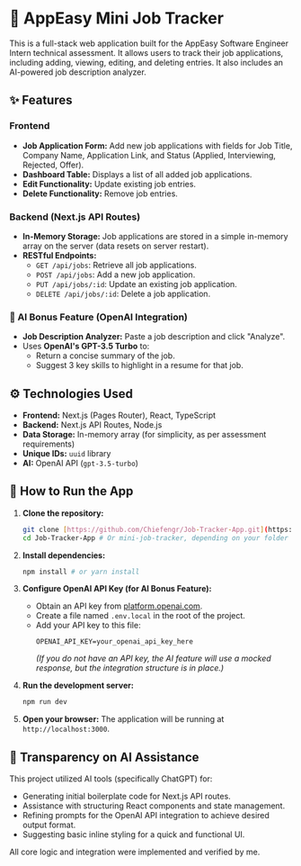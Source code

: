 # 🧠 AppEasy Mini Job Tracker

This is a full-stack web application built for the AppEasy Software Engineer Intern technical assessment. It allows users to track their job applications, including adding, viewing, editing, and deleting entries. It also includes an AI-powered job description analyzer.

## ✨ Features

### Frontend
* **Job Application Form:** Add new job applications with fields for Job Title, Company Name, Application Link, and Status (Applied, Interviewing, Rejected, Offer).
* **Dashboard Table:** Displays a list of all added job applications.
* **Edit Functionality:** Update existing job entries.
* **Delete Functionality:** Remove job entries.

### Backend (Next.js API Routes)
* **In-Memory Storage:** Job applications are stored in a simple in-memory array on the server (data resets on server restart).
* **RESTful Endpoints:**
    * `GET /api/jobs`: Retrieve all job applications.
    * `POST /api/jobs`: Add a new job application.
    * `PUT /api/jobs/:id`: Update an existing job application.
    * `DELETE /api/jobs/:id`: Delete a job application.

### 🤖 AI Bonus Feature (OpenAI Integration)
* **Job Description Analyzer:** Paste a job description and click "Analyze".
* Uses **OpenAI's GPT-3.5 Turbo** to:
    * Return a concise summary of the job.
    * Suggest 3 key skills to highlight in a resume for that job.

## ⚙️ Technologies Used

* **Frontend:** Next.js (Pages Router), React, TypeScript
* **Backend:** Next.js API Routes, Node.js
* **Data Storage:** In-memory array (for simplicity, as per assessment requirements)
* **Unique IDs:** `uuid` library
* **AI:** OpenAI API (`gpt-3.5-turbo`)

## 🚀 How to Run the App

1.  **Clone the repository:**
    ```bash
    git clone [https://github.com/Chiefengr/Job-Tracker-App.git](https://github.com/Chiefengr/Job-Tracker-App.git) # Use your actual repo URL
    cd Job-Tracker-App # Or mini-job-tracker, depending on your folder name
    ```

2.  **Install dependencies:**
    ```bash
    npm install # or yarn install
    ```

3.  **Configure OpenAI API Key (for AI Bonus Feature):**
    * Obtain an API key from [platform.openai.com](https://platform.openai.com/account/api-keys).
    * Create a file named `.env.local` in the root of the project.
    * Add your API key to this file:
        ```
        OPENAI_API_KEY=your_openai_api_key_here
        ```
        *(If you do not have an API key, the AI feature will use a mocked response, but the integration structure is in place.)*

4.  **Run the development server:**
    ```bash
    npm run dev
    ```

5.  **Open your browser:**
    The application will be running at `http://localhost:3000`.

## 🧠 Transparency on AI Assistance

This project utilized AI tools (specifically ChatGPT) for:
* Generating initial boilerplate code for Next.js API routes.
* Assistance with structuring React components and state management.
* Refining prompts for the OpenAI API integration to achieve desired output format.
* Suggesting basic inline styling for a quick and functional UI.

All core logic and integration were implemented and verified by me.
